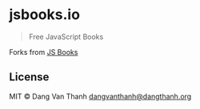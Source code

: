 # jsbooks.io

> Free JavaScript Books

Forks from [JS Books](https://github.com/revolunet/JSbooks)

## License

MIT © Dang Van Thanh <dangvanthanh@dangthanh.org>
